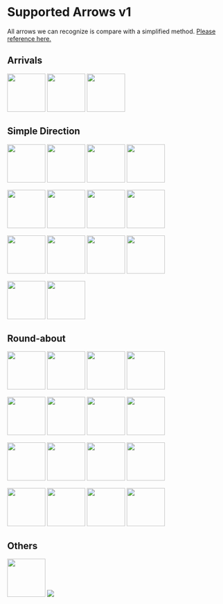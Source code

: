 # Supported Arrows v1
All arrows we can recognize is compare with a simplified method. [Please reference here.](https://github.com/skyforcetw/Garminuino/issues/13#issuecomment-464131785)

## Arrivals
<img width="88" src="/GoogleMap_Arrow_Recognize/PatternRecognize/workdir/Google_Arrow2/Arrivals.png"> <img width="88" src="/GoogleMap_Arrow_Recognize/PatternRecognize/workdir/Google_Arrow2/ArrivalsLeft.png"> <img width="88" src="/GoogleMap_Arrow_Recognize/PatternRecognize/workdir/Google_Arrow2/ArrivalsRight.png">

## Simple Direction
<img width="88" src="/GoogleMap_Arrow_Recognize/PatternRecognize/workdir/Google_Arrow2/EasyLeft.png"> <img width="88" src="/GoogleMap_Arrow_Recognize/PatternRecognize/workdir/Google_Arrow2/EasyRight.png"> <img width="88" src="/GoogleMap_Arrow_Recognize/PatternRecognize/workdir/Google_Arrow2/GoTo.png"> <img width="88" src="/GoogleMap_Arrow_Recognize/PatternRecognize/workdir/Google_Arrow2/KeepLeft.png">

<img width="88" src="/GoogleMap_Arrow_Recognize/PatternRecognize/workdir/Google_Arrow2/KeepRight.png"> <img width="88" src="/GoogleMap_Arrow_Recognize/PatternRecognize/workdir/Google_Arrow2/Left.png"> <img width="88" src="/GoogleMap_Arrow_Recognize/PatternRecognize/workdir/Google_Arrow2/LeftDown.png"> <img width="88" src="/GoogleMap_Arrow_Recognize/PatternRecognize/workdir/Google_Arrow2/LeftToLeave.png">

<img width="88" src="/GoogleMap_Arrow_Recognize/PatternRecognize/workdir/Google_Arrow2/Right.png"> <img width="88" src="/GoogleMap_Arrow_Recognize/PatternRecognize/workdir/Google_Arrow2/RightDown.png"> <img width="88" src="/GoogleMap_Arrow_Recognize/PatternRecognize/workdir/Google_Arrow2/RightToLeave.png"> <img width="88" src="/GoogleMap_Arrow_Recognize/PatternRecognize/workdir/Google_Arrow2/SharpLeft.png">

<img width="88" src="/GoogleMap_Arrow_Recognize/PatternRecognize/workdir/Google_Arrow2/SharpRight.png"> <img width="88" src="/GoogleMap_Arrow_Recognize/PatternRecognize/workdir/Google_Arrow2/Straight.png">


## Round-about
<img width="88" src="/GoogleMap_Arrow_Recognize/PatternRecognize/workdir/Google_Arrow2/LeaveRoundabout.png"> <img width="88" src="/GoogleMap_Arrow_Recognize/PatternRecognize/workdir/Google_Arrow2/LeaveRoundaboutAsUturn.png"> <img width="88" src="/GoogleMap_Arrow_Recognize/PatternRecognize/workdir/Google_Arrow2/LeaveRoundaboutAsUturnCC.png"> <img width="88" src="/GoogleMap_Arrow_Recognize/PatternRecognize/workdir/Google_Arrow2/LeaveRoundaboutCC.png"> 

<img width="88" src="/GoogleMap_Arrow_Recognize/PatternRecognize/workdir/Google_Arrow2/LeaveRoundaboutEasyLeft.png"> <img width="88" src="/GoogleMap_Arrow_Recognize/PatternRecognize/workdir/Google_Arrow2/LeaveRoundaboutEasyLeftCC.png"> <img width="88" src="/GoogleMap_Arrow_Recognize/PatternRecognize/workdir/Google_Arrow2/LeaveRoundaboutEasyRight.png"> <img width="88" src="/GoogleMap_Arrow_Recognize/PatternRecognize/workdir/Google_Arrow2/LeaveRoundaboutEasyRightCC.png">

<img width="88" src="/GoogleMap_Arrow_Recognize/PatternRecognize/workdir/Google_Arrow2/LeaveRoundaboutLeft.png"> <img width="88" src="/GoogleMap_Arrow_Recognize/PatternRecognize/workdir/Google_Arrow2/LeaveRoundaboutLeftCC.png"> <img width="88" src="/GoogleMap_Arrow_Recognize/PatternRecognize/workdir/Google_Arrow2/LeaveRoundaboutRight.png"> <img width="88" src="/GoogleMap_Arrow_Recognize/PatternRecognize/workdir/Google_Arrow2/LeaveRoundaboutRightCC.png"> 

<img width="88" src="/GoogleMap_Arrow_Recognize/PatternRecognize/workdir/Google_Arrow2/LeaveRoundaboutSharpLeft.png"> <img width="88" src="/GoogleMap_Arrow_Recognize/PatternRecognize/workdir/Google_Arrow2/LeaveRoundaboutSharpLeftCC.png"> <img width="88" src="/GoogleMap_Arrow_Recognize/PatternRecognize/workdir/Google_Arrow2/LeaveRoundaboutSharpRight.png"> <img width="88" src="/GoogleMap_Arrow_Recognize/PatternRecognize/workdir/Google_Arrow2/LeaveRoundaboutSharpRightCC.png"> 

## Others
<img width="88" src="/GoogleMap_Arrow_Recognize/PatternRecognize/workdir/Google_Arrow2/Convergence.png"> ![](/GoogleMap_Arrow_Recognize/PatternRecognize/workdir/Google_Arrow2/GoTo.png)
